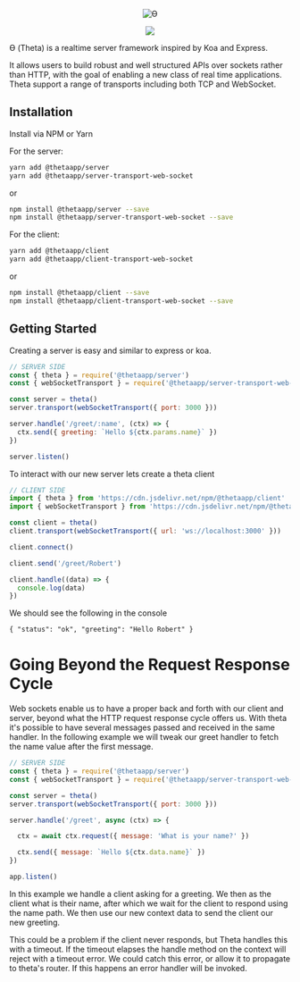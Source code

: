 
<p align="center"><img alt="ϴ" src="http://i.imgur.com/GYry72P.png"></p>
<p align="center">
  <img src="https://github.com/RobertWHurst/Theta/workflows/Tests%20CI/badge.svg">
</p>

ϴ (Theta) is a realtime server framework inspired by Koa and Express.

It allows users to build robust and well structured APIs over sockets rather
than HTTP, with the goal of enabling a new class of real time applications.
Theta support a range of transports including both TCP and WebSocket.

## Installation

Install via NPM or Yarn

For the server: 

```sh
yarn add @thetaapp/server
yarn add @thetaapp/server-transport-web-socket
```
or 
```sh
npm install @thetaapp/server --save
npm install @thetaapp/server-transport-web-socket --save
```

For the client: 

```sh
yarn add @thetaapp/client
yarn add @thetaapp/client-transport-web-socket
```
or 
```sh
npm install @thetaapp/client --save
npm install @thetaapp/client-transport-web-socket --save
```

## Getting Started

Creating a server is easy and similar to express or koa.

```js
// SERVER SIDE
const { theta } = require('@thetaapp/server')
const { webSocketTransport } = require('@thetaapp/server-transport-web-socket')

const server = theta()
server.transport(webSocketTransport({ port: 3000 }))

server.handle('/greet/:name', (ctx) => {
  ctx.send({ greeting: `Hello ${ctx.params.name}` })
})

server.listen()
```

To interact with our new server lets create a theta client
```js
// CLIENT SIDE
import { theta } from 'https://cdn.jsdelivr.net/npm/@thetaapp/client'
import { webSocketTransport } from 'https://cdn.jsdelivr.net/npm/@thetaapp/client-transport-web-socket'

const client = theta()
client.transport(webSocketTransport({ url: 'ws://localhost:3000' }))

client.connect()

client.send('/greet/Robert')

client.handle((data) => {
  console.log(data)
})
```

We should see the following in the console

```
{ "status": "ok", "greeting": "Hello Robert" }
```

# Going Beyond the Request Response Cycle

Web sockets enable us to have a proper back and forth with our client and server,
beyond what the HTTP request response cycle offers us. With theta it's possible
to have several messages passed and received in the same handler. In the
following example we will tweak our greet handler to fetch the name value
after the first message.

```js
// SERVER SIDE
const { theta } = require('@thetaapp/server')
const { webSocketTransport } = require('@thetaapp/server-transport-web-socket')

const server = theta()
server.transport(webSocketTransport({ port: 3000 }))

server.handle('/greet', async (ctx) => {

  ctx = await ctx.request({ message: 'What is your name?' })

  ctx.send({ message: `Hello ${ctx.data.name}` })
})

app.listen()
```

In this example we handle a client asking for a greeting. We then as the client
what is their name, after which we wait for the client to respond using the
name path. We then use our new context data to send the client our new greeting.

This could be a problem if the client never responds, but Theta handles this
with a timeout. If the timeout elapses the handle method on the context will
reject with a timeout error. We could catch this error, or allow it to propagate
to theta's router. If this happens an error handler will be invoked.


